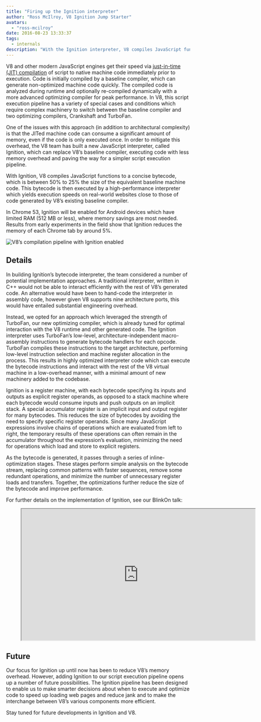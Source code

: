 ```yaml
---
title: "Firing up the Ignition interpreter"
author: "Ross McIlroy, V8 Ignition Jump Starter"
avatars:
  - "ross-mcilroy"
date: 2016-08-23 13:33:37
tags:
  - internals
description: "With the Ignition interpreter, V8 compiles JavaScript functions to a concise bytecode, which is between 50% to 25% the size of the equivalent baseline machine code."
---
```

V8 and other modern JavaScript engines get their speed via [just-in-time (JIT) compilation](https://en.wikipedia.org/wiki/Just-in-time_compilation) of script to native machine code immediately prior to execution. Code is initially compiled by a baseline compiler, which can generate non-optimized machine code quickly. The compiled code is analyzed during runtime and optionally re-compiled dynamically with a more advanced optimizing compiler for peak performance. In V8, this script execution pipeline has a variety of special cases and conditions which require complex machinery to switch between the baseline compiler and two optimizing compilers, Crankshaft and TurboFan.

<!--truncate-->
One of the issues with this approach (in addition to architectural complexity) is that the JITed machine code can consume a significant amount of memory, even if the code is only executed once. In order to mitigate this overhead, the V8 team has built a new JavaScript interpreter, called Ignition, which can replace V8’s baseline compiler, executing code with less memory overhead and paving the way for a simpler script execution pipeline.

With Ignition, V8 compiles JavaScript functions to a concise bytecode, which is between 50% to 25% the size of the equivalent baseline machine code. This bytecode is then executed by a high-performance interpreter which yields execution speeds on real-world websites close to those of code generated by V8’s existing baseline compiler.

In Chrome 53, Ignition will be enabled for Android devices which have limited RAM (512 MB or less), where memory savings are most needed. Results from early experiments in the field show that Ignition reduces the memory of each Chrome tab by around 5%.

![V8’s compilation pipeline with Ignition enabled](/_img/ignition-interpreter/ignition-pipeline.png)

## Details

In building Ignition’s bytecode interpreter, the team considered a number of potential implementation approaches. A traditional interpreter, written in C++ would not be able to interact efficiently with the rest of V8’s generated code. An alternative would have been to hand-code the interpreter in assembly code, however given V8 supports nine architecture ports, this would have entailed substantial engineering overhead.

Instead, we opted for an approach which leveraged the strength of TurboFan, our new optimizing compiler, which is already tuned for optimal interaction with the V8 runtime and other generated code. The Ignition interpreter uses TurboFan’s low-level, architecture-independent macro-assembly instructions to generate bytecode handlers for each opcode. TurboFan compiles these instructions to the target architecture, performing low-level instruction selection and machine register allocation in the process. This results in highly optimized interpreter code which can execute the bytecode instructions and interact with the rest of the V8 virtual machine in a low-overhead manner, with a minimal amount of new machinery added to the codebase.

Ignition is a register machine, with each bytecode specifying its inputs and outputs as explicit register operands, as opposed to a stack machine where each bytecode would consume inputs and push outputs on an implicit stack. A special accumulator register is an implicit input and output register for many bytecodes. This reduces the size of bytecodes by avoiding the need to specify specific register operands. Since many JavaScript expressions involve chains of operations which are evaluated from left to right, the temporary results of these operations can often remain in the accumulator throughout the expression’s evaluation, minimizing the need for operations which load and store to explicit registers.

As the bytecode is generated, it passes through a series of inline-optimization stages. These stages perform simple analysis on the bytecode stream, replacing common patterns with faster sequences, remove some redundant operations, and minimize the number of unnecessary register loads and transfers. Together, the optimizations further reduce the size of the bytecode and improve performance.

For further details on the implementation of Ignition, see our BlinkOn talk:

<figure>
  <div class="video video-16:9">
    <iframe src="https://www.youtube.com/embed/r5OWCtuKiAk" width="640" height="360" loading="lazy"></iframe>
  </div>
</figure>

## Future

Our focus for Ignition up until now has been to reduce V8’s memory overhead. However, adding Ignition to our script execution pipeline opens up a number of future possibilities. The Ignition pipeline has been designed to enable us to make smarter decisions about when to execute and optimize code to speed up loading web pages and reduce jank and to make the interchange between V8’s various components more efficient.

Stay tuned for future developments in Ignition and V8.
